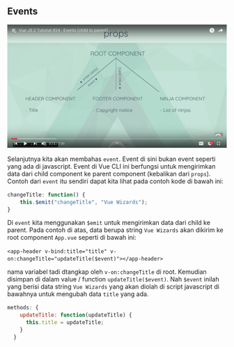 ## Events

![](./image/events.png)

Selanjutnya kita akan membahas `event`. Event di sini bukan event seperti yang ada di javascript. Event di Vue CLI ini berfungsi untuk mengirimkan data dari child component ke parent component (kebalikan dari `props`). Contoh dari `event` itu sendiri dapat kita lihat pada contoh kode di bawah ini:

```js
changeTitle: function() {
    this.$emit("changeTitle", "Vue Wizards");
}
```

Di `event` kita menggunakan `$emit` untuk mengirimkan data dari child ke parent. Pada contoh di atas, data berupa string `Vue Wizards` akan dikirim ke root component `App.vue` seperti di bawah ini:

`<app-header v-bind:title="title" v-on:changeTitle="updateTitle($event)"></app-header>`

nama variabel tadi dtangkap oleh `v-on:changeTitle` di root. Kemudian disimpan di dalam value / function `updateTitle($event)`. Nah `$event` inilah yang berisi data string `Vue Wizards` yang akan diolah di script javascript di bawahnya untuk mengubah data `title` yang ada.

```js
methods: {
    updateTitle: function(updateTitle) {
      this.title = updateTitle;
    }
  }
```
